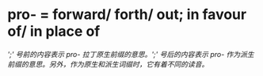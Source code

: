 # pro- = forward/ forth/ out; in favour of/ in place of

*';' 号前的内容表示 pro- 拉丁原生前缀的意思。';' 号后的内容表示 pro- 作为派生前缀的意思。另外，作为原生和派生词缀时，它有着不同的读音。*